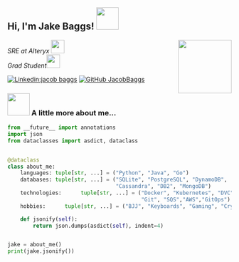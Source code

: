 
<h2> Hi, I'm Jake Baggs! <img src="https://media.giphy.com/media/l0MYDEPLWRWbJoRuU/giphy.gif" width="50"></h2>
<img align='right' src="https://media.giphy.com/media/YST1Ffp9hIFNaH7OiR/giphy.gif" width="120">
<p><em>SRE at Alteryx <img src="https://media.giphy.com/media/4FQMuOKR6zQRO/giphy.gif" width="30"></br>Grad Student<img src="https://media.giphy.com/media/WUlplcMpOCEmTGBtBW/giphy.gif" width="30"> 
</em></p>

[![Linkedin:jacob baggs](https://img.shields.io/badge/-jacobbaggs-blue?style=flat-square&logo=Linkedin&logoColor=white&link=https://www.linkedin.com/in/jacob-baggs-41a00485/)](https://www.linkedin.com/in/jacob-baggs-41a00485/)
[![GitHub JacobBaggs](https://img.shields.io/github/followers/thaiane?label=follow&style=social)](https://github.com/jbaggs62)


### <img src="https://media.giphy.com/media/VgCDAzcKvsR6OM0uWg/giphy.gif" width="50"> A little more about me...  

```python
from __future__ import annotations
import json
from dataclasses import asdict, dataclass


@dataclass
class about_me:
    languages: tuple[str, ...] = ("Python", "Java", "Go")
    databases: tuple[str, ...] = ("SQLite", "PostgreSQL", "DynamoDB", 
                                  "Cassandra", "DB2", "MongoDB")
    technologies:      tuple[str, ...] = ("Docker", "Kubernetes", "DVC", 
                                          "Git", "SQS","AWS","GitOps")
    hobbies:      tuple[str, ...] = ("BJJ", "Keyboards", "Gaming", "Crypto")

    def jsonify(self):
        return json.dumps(asdict(self), indent=4)


jake = about_me()
print(jake.jsonify())
```


<!---
jbaggs62/jbaggs62 is a ✨ special ✨ repository because its `README.md` (this file) appears on your GitHub profile.
You can click the Preview link to take a look at your changes.
--->
 

